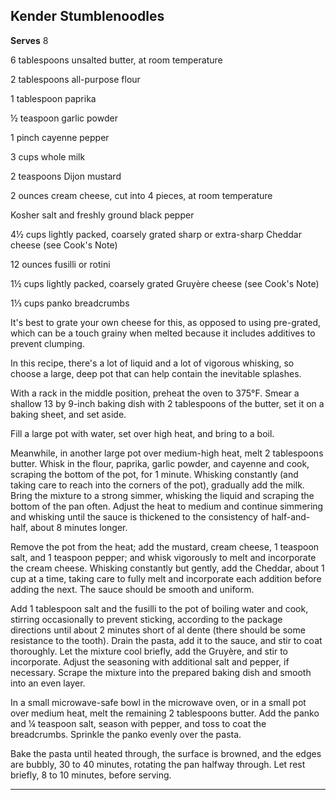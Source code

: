 ﻿## Kender Stumblenoodles

**Serves** 8

6 tablespoons unsalted butter, at room temperature

2 tablespoons all-purpose flour

1 tablespoon paprika

½ teaspoon garlic powder

1 pinch cayenne pepper

3 cups whole milk

2 teaspoons Dijon mustard

2 ounces cream cheese, cut into 4 pieces, at room temperature

Kosher salt and freshly ground black pepper

4½ cups lightly packed, coarsely grated sharp or extra-sharp Cheddar cheese (see Cook's Note)

12 ounces fusilli or rotini

1½ cups lightly packed, coarsely grated Gruyère cheese (see Cook's Note)

1⅓ cups panko breadcrumbs

It's best to grate your own cheese for this, as opposed to using pre-grated, which can be a touch grainy when melted because it includes additives to prevent clumping.

In this recipe, there's a lot of liquid and a lot of vigorous whisking, so choose a large, deep pot that can help contain the inevitable splashes.

With a rack in the middle position, preheat the oven to 375°F. Smear a shallow 13 by 9-inch baking dish with 2 tablespoons of the butter, set it on a baking sheet, and set aside.

Fill a large pot with water, set over high heat, and bring to a boil.

Meanwhile, in another large pot over medium-high heat, melt 2 tablespoons butter. Whisk in the flour, paprika, garlic powder, and cayenne and cook, scraping the bottom of the pot, for 1 minute. Whisking constantly (and taking care to reach into the corners of the pot), gradually add the milk. Bring the mixture to a strong simmer, whisking the liquid and scraping the bottom of the pan often. Adjust the heat to medium and continue simmering and whisking until the sauce is thickened to the consistency of half-and-half, about 8 minutes longer.

Remove the pot from the heat; add the mustard, cream cheese, 1 teaspoon salt, and 1 teaspoon pepper; and whisk vigorously to melt and incorporate the cream cheese. Whisking constantly but gently, add the Cheddar, about 1 cup at a time, taking care to fully melt and incorporate each addition before adding the next. The sauce should be smooth and uniform.

Add 1 tablespoon salt and the fusilli to the pot of boiling water and cook, stirring occasionally to prevent sticking, according to the package directions until about 2 minutes short of al dente (there should be some resistance to the tooth). Drain the pasta, add it to the sauce, and stir to coat thoroughly. Let the mixture cool briefly, add the Gruyère, and stir to incorporate. Adjust the seasoning with additional salt and pepper, if necessary. Scrape the mixture into the prepared baking dish and smooth into an even layer.

In a small microwave-safe bowl in the microwave oven, or in a small pot over medium heat, melt the remaining 2 tablespoons butter. Add the panko and ¼ teaspoon salt, season with pepper, and toss to coat the breadcrumbs. Sprinkle the panko evenly over the pasta.

Bake the pasta until heated through, the surface is browned, and the edges are bubbly, 30 to 40 minutes, rotating the pan halfway through. Let rest briefly, 8 to 10 minutes, before serving.

---

